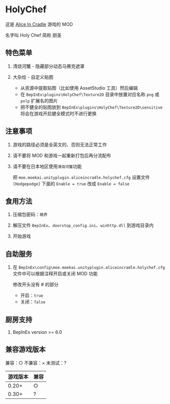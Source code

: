 # HolyChef

这是 <a href="https://fantia.jp/fanclubs/24531" target="_blank">Alice In Cradle</a> 游戏的 MOD

名字叫 Holy Chef 简称 厨圣


## 特色菜单

1. 清烧河蟹 - 隐藏部分动态马赛克遮罩

2. 大杂烩 - 自定义贴图
	+ 从资源中提取贴图（比如使用 AssetStudio 工具）然后编辑
	+ 在 `BepInEx\plugins\HolyChef\Texture2D` 目录中放置对应名称 `png` 或 `pxlp` 扩展名的图片
	+ 把不健全的贴图放到 `BepInEx\plugins\HolyChef\Texture2D\sensitive` 将会在游戏开启健全模式时不进行更换


## 注意事项

1. 游戏的路径必须是全英文的、否则无法正常工作

2. 请不要将 MOD 和游戏一起重新打包后再分流配布

3. 请不要在日本地区使用`清烧河蟹`功能

	把 `moe.moekai.unityplugin.aliceincradle.holychef.cfg` 设置文件 `[Hodgepodge]` 下面的 `Enable = true` 改成 `Enable = false`


## 食用方法

1. 压缩包密码：`萌界`

2. 解压文件 `BepInEx`、`doorstop_config.ini`、`winhttp.dll` 到游戏目录内

3. 开始游戏


## 自助服务

1. 在 `BepInEx\config\moe.moekai.unityplugin.aliceincradle.holychef.cfg` 文件中可以根据注释开启或关闭 MOD 功能

	修改开头没有 # 的部分
	
	+ 开启：`true`
	+ 关闭：`false`


## 厨房支持

1. BepInEx version >= 6.0


## 兼容游戏版本

兼容：○          不兼容：×          未测试：?

| 游戏版本  | 兼容  |
| ------------ | ------------ |
| 0.20+ | ○ |
| 0.30+ | ? |

